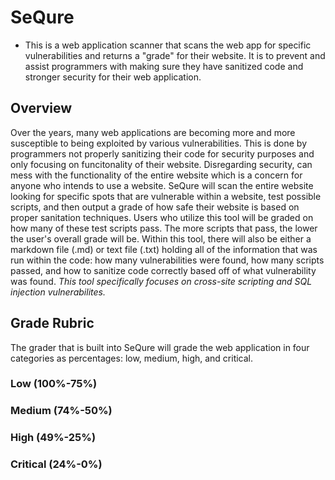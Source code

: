 # SeQure

+ This is a web application scanner that scans the web app for specific vulnerabilities and returns a "grade" for their website. It is to prevent and assist programmers with making sure they have sanitized code and stronger security for their web application.

## Overview

Over the years, many web applications are becoming more and more susceptible to being exploited by various vulnerabilities. This is done by programmers not properly sanitizing their code for security purposes and only focusing on funcitonality of their website. Disregarding security, can mess with the functionality of the entire website which is a concern for anyone who intends to use a website. SeQure will scan the entire website looking for specific spots that are vulnerable within a website, test possible scripts, and then output a grade of how safe their website is based on proper sanitation techniques.
Users who utilize this tool will be graded on how many of these test scripts pass. The more scripts that pass, the lower the user's overall grade will be. Within this tool, there will also be either a markdown file (.md) or text file (.txt) holding all of the information that was run within the code: how many vulnerabilities were found, how many scripts passed, and how to sanitize code correctly based off of what vulnerability was found. *This tool specifically focuses on cross-site scripting and SQL injection vulnerabilites.*

## Grade Rubric

The grader that is built into SeQure will grade the web application in four categories as percentages: low, medium, high, and critical.

### Low (100%-75%)

### Medium (74%-50%)

### High (49%-25%)

### Critical (24%-0%)
